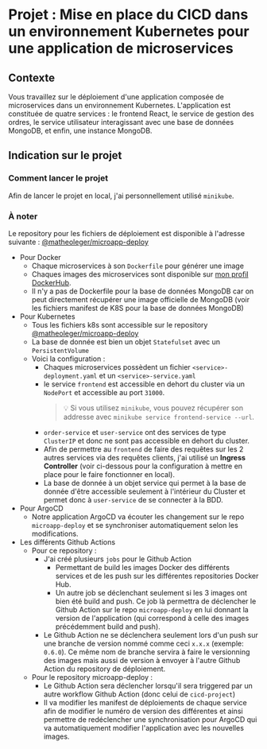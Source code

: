 # Projet : Mise en place du CICD dans un environnement Kubernetes pour une application de microservices

## Contexte
Vous travaillez sur le déploiement d'une application composée de microservices dans un environnement Kubernetes. L'application est constituée de quatre services : le frontend React, le service de gestion des ordres, le service utilisateur interagissant avec une base de données MongoDB, et enfin, une instance MongoDB.

## Indication sur le projet

### Comment lancer le projet

Afin de lancer le projet en local, j'ai personnellement utilisé `minikube`.


### À noter

Le repository pour les fichiers de déploiement est disponible à l'adresse suivante : [@matheoleger/microapp-deploy](https://github.com/matheoleger/microapp-deploy)

- Pour Docker
   - Chaque microservices à son `Dockerfile` pour générer une image
   - Chaques images des microservices sont disponible sur [mon profil DockerHub](https://hub.docker.com/u/matheoleger).
   - Il n'y a pas de Dockerfile pour la base de données MongoDB car on peut directement récupérer une image officielle de MongoDB (voir les fichiers manifest de K8S pour la base de données MongoDB)
- Pour Kubernetes
   - Tous les fichiers k8s sont accessible sur le repository [@matheoleger/microapp-deploy](https://github.com/matheoleger/microapp-deploy)
   - La base de donnée est bien un objet `Statefulset` avec un `PersistentVolume`
   - Voici la configuration :
      - Chaques microservices possèdent un fichier `<service>-deployment.yaml` et un `<service>-service.yaml`
      - le service `frontend` est accessible en dehort du cluster via un `NodePort` et accessible au port `31000`.  
        > :bulb: Si vous utilisez `minikube`, vous pouvez récupérer son addresse avec `minikube service frontend-service --url`.
      - `order-service` et `user-service` ont des services de type `ClusterIP` et donc ne sont pas accessible en dehort du cluster.
      - Afin de permettre au `frontend` de faire des requêtes sur les 2 autres services via des requêtes clients, j'ai utilisé un **Ingress Controller** (voir ci-dessous pour la configuration à mettre en place pour le faire fonctionner en local).
      - La base de donnée à un objet service qui permet à la base de donnée d'être accessible seulement à l'intérieur du Cluster et permet donc à `user-service` de se connecter à la BDD.
- Pour ArgoCD
   - Notre application ArgoCD va écouter les changement sur le repo `microapp-deploy` et se synchroniser automatiquement selon les modifications.
- Les différents Github Actions
   - Pour ce repository :
      - J'ai créé plusieurs `jobs` pour le Github Action 
        - Permettant de build les images Docker des différents services et de les push sur les différentes repositories Docker Hub.
        - Un autre job se déclenchant seulement si les 3 images ont bien été build and push. Ce job là permettra de déclencher le Github Action sur le repo `microapp-deploy` en lui donnant la version de l'application (qui correspond à celle des images précédemment build and push).
      - Le Github Action ne se déclenchera seulement lors d'un push sur une branche de version nommé comme ceci `x.x.x` (exemple: `0.6.0`). Ce même nom de branche servira à faire le versionning des images mais aussi de version à envoyer à l'autre Github Action du repository de déploiement.
   - Pour le repository microapp-deploy :
      - Le Github Action sera déclencher lorsqu'il sera triggered par un autre workflow Github Action (donc celui de `cicd-project`)
      - Il va modifier les manifest de déploiements de chaque service afin de modifier le numéro de version des différentes et ainsi permettre de redéclencher une synchronisation pour ArgoCD qui va automatiquement modifier l'application avec les nouvelles images.
